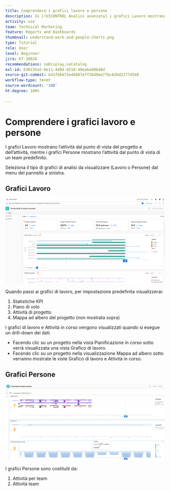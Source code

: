 ```yaml
---
title: Comprendere i grafici lavoro e persone
description: In [!UICONTROL Analisi avanzata] i grafici Lavoro mostrano l’attività dal punto di vista del progetto e dell’attività, mentre i grafici Persone mostrano l’attività dal punto di vista di un team predefinito.
activity: use
team: Technical Marketing
feature: Reports and Dashboards
thumbnail: understand-work-and-people-charts.png
type: Tutorial
role: User
level: Beginner
jira: KT-10028
recommendations: noDisplay,noCatalog
exl-id: 630235a5-0e11-4d94-9210-49ea6e80b48d
source-git-commit: b41fbb673e46687e7f2b49ee77bc026d22774540
workflow-type: tm+mt
source-wordcount: '188'
ht-degree: 100%

---
```


# Comprendere i grafici lavoro e persone

I grafici Lavoro mostrano l’attività dal punto di vista del progetto e dell’attività, mentre i grafici Persone mostrano l’attività dal punto di vista di un team predefinito.

Seleziona il tipo di grafici di analisi da visualizzare (Lavoro o Persone) dal menu del pannello a sinistra.

## Grafici Lavoro

![Immagine della ricerca della funzione [!UICONTROL Analisi] in [!DNL Workfront Classic]](assets/section-1-1.png)

Quando passi ai grafici di lavoro, per impostazione predefinita visualizzerai:

1. Statistiche KPI
1. Piano di volo
1. Attività di progetto
1. Mappa ad albero del progetto (non mostrata sopra)

I grafici di lavoro e Attività in corso vengono visualizzati quando si esegue un drill-down dei dati.

* Facendo clic su un progetto nella vista Pianificazione in corso sotto verrà visualizzata una vista Grafico di lavoro.
* Facendo clic su un progetto nella visualizzazione Mappa ad albero sotto verranno mostrate le viste Grafico di lavoro e Attività in corso.

## Grafici Persone

![Immagine della ricerca della funzionalità [!UICONTROL Analisi] in [!DNL Workfront Classic]](assets/section-1-2.png)

I grafici Persone sono costituiti da:

1. Attività per team
1. Attività team
